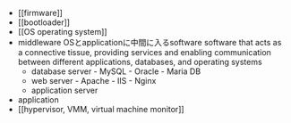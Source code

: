 - [[firmware]]
- [[bootloader]]
- [[OS operating system]]
- middleware
  OSとapplicationに中間に入るsoftware
  software that acts as a connective tissue, providing services and enabling communication between different applications, databases, and operating systems
    - database server
                - MySQL
                - Oracle
                - Maria DB
    - web server
                - Apache
                - IIS
                - Nginx
    - application server       
- application
- [[hypervisor, VMM, virtual machine monitor]]